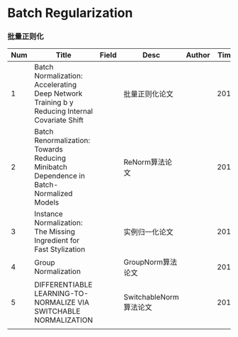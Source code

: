# Batch Regularization

### 批量正则化

| Num | Title                                                                                         | Field | Desc               | Author | Time | read |
| --- | --------------------------------------------------------------------------------------------- | ----- | ------------------ | ------ | ---- | ---- |
| 1   | Batch Normalization: Accelerating Deep Network Training b y Reducing Internal Covariate Shift |       | 批量正则化论文            |        | 2015 |      |
| 2   | Batch Renormalization: Towards Reducing Minibatch Dependence in Batch-Normalized Models       |       | ReNorm算法论文         |        | 2017 |      |
| 3   | Instance Normalization: The Missing Ingredient for Fast Stylization                           |       | 实例归一化论文            |        | 2017 |      |
| 4   | Group Normalization                                                                           |       | GroupNorm算法论文      |        | 2018 |      |
| 5   | DIFFERENTIABLE LEARNING-TO-NORMALIZE VIA SWITCHABLE NORMALIZATION                             |       | SwitchableNorm算法论文 |        | 2019 |      |
|     |                                                                                               |       |                    |        |      |      |
